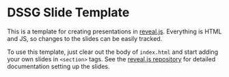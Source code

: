 # DSSG Slide Template

This is a template for creating presentations in [reveal.js](https://github.com/hakimel/reveal.js).
Everything is HTML and JS, so changes to the slides can be easily tracked.

To use this template, just clear out the body of `index.html` and start adding
your own slides in `<section>` tags. See the [reveal.js repository]([reveal.js](https://github.com/hakimel/reveal.js))
for detailed documentation setting up the slides.
